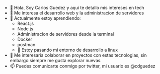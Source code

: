 - 👋 Hola, Soy Carlos Guedez y aqui te detallo mis intereses en tech
- 👀 Me interesa el desarrollo web y la administracion de servidores
- 🌱 Actualmente estoy aprendiendo:
  - React.js
  - Node.js
  - Administracion de servidores desde la terminal
  - Docker
  - postman
  - 🥉 Estoy pasando mi entorno de desarrollo a linux
- 💞️ Me interesaria colaborar en proyectos con estas tecnologias, sin embargo siempre me gusta explorar nuevas
- 📫 Puedes comunicarte conmigo por twitter, mi usuario es @cdguedez

<!---
cdguedez/cdguedez is a ✨ special ✨ repository because its `README.md` (this file) appears on your GitHub profile.
You can click the Preview link to take a look at your changes.
--->
